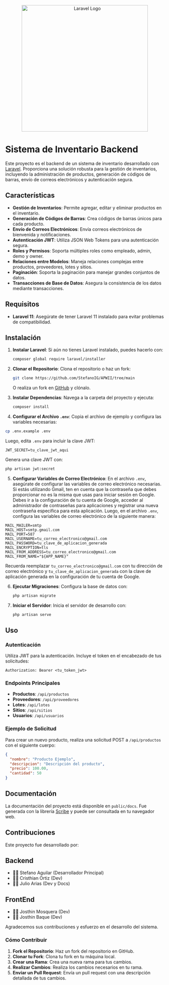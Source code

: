 
<p align="center">
  <a href="https://laravel.com" target="_blank">
    <img src="https://raw.githubusercontent.com/laravel/art/master/logo-lockup/5%20SVG/2%20CMYK/1%20Full%20Color/laravel-logolockup-cmyk-red.svg" width="400" alt="Laravel Logo">
  </a>
</p>

# Sistema de Inventario Backend

Este proyecto es el backend de un sistema de inventario desarrollado con [Laravel](https://laravel.com). Proporciona una solución robusta para la gestión de inventarios, incluyendo la administración de productos, generación de códigos de barras, envío de correos electrónicos y autenticación segura.

## Características

- **Gestión de Inventarios**: Permite agregar, editar y eliminar productos en el inventario.
- **Generación de Códigos de Barras**: Crea códigos de barras únicos para cada producto.
- **Envío de Correos Electrónicos**: Envía correos electrónicos de bienvenida y notificaciones.
- **Autenticación JWT**: Utiliza JSON Web Tokens para una autenticación segura.
- **Roles y Permisos**: Soporta múltiples roles como empleado, admin, demo y owner.
- **Relaciones entre Modelos**: Maneja relaciones complejas entre productos, proveedores, lotes y sitios.
- **Paginación**: Soporta la paginación para manejar grandes conjuntos de datos.
- **Transacciones de Base de Datos**: Asegura la consistencia de los datos mediante transacciones.

## Requisitos

- **Laravel 11**: Asegúrate de tener Laravel 11 instalado para evitar problemas de compatibilidad.

## Instalación

1. **Instalar Laravel**: Si aún no tienes Laravel instalado, puedes hacerlo con:

    ```bash
    composer global require laravel/installer
    ```

2. **Clonar el Repositorio**: Clona el repositorio o haz un fork:

    ```bash
    git clone https://github.com/StefanoIG/APWII/tree/main
    ```

    O realiza un fork en [GitHub](https://github.com/StefanoIG/APWII/tree/main) y clónalo.

3. **Instalar Dependencias**: Navega a la carpeta del proyecto y ejecuta:

    ```bash
    composer install
    ```

4. **Configurar el Archivo `.env`**: Copia el archivo de ejemplo y configura las variables necesarias:

  ```bash
  cp .env.example .env
  ```

  Luego, edita `.env` para incluir la clave JWT:

  ```plaintext
  JWT_SECRET=tu_clave_jwt_aqui
  ```

  Genera una clave JWT con:

  ```bash
  php artisan jwt:secret
  ```

5. **Configurar Variables de Correo Electrónico**: En el archivo `.env`, asegúrate de configurar las variables de correo electrónico necesarias. Si estás utilizando Gmail, ten en cuenta que la contraseña que debes proporcionar no es la misma que usas para iniciar sesión en Google. Debes ir a la configuración de tu cuenta de Google, acceder al administrador de contraseñas para aplicaciones y registrar una nueva contraseña específica para esta aplicación. Luego, en el archivo `.env`, configura las variables de correo electrónico de la siguiente manera:

  ```plaintext
  MAIL_MAILER=smtp
  MAIL_HOST=smtp.gmail.com
  MAIL_PORT=587
  MAIL_USERNAME=tu_correo_electronico@gmail.com
  MAIL_PASSWORD=tu_clave_de_aplicacion_generada
  MAIL_ENCRYPTION=tls
  MAIL_FROM_ADDRESS=tu_correo_electronico@gmail.com
  MAIL_FROM_NAME="${APP_NAME}"
  ```

Recuerda reemplazar `tu_correo_electronico@gmail.com` con tu dirección de correo electrónico y `tu_clave_de_aplicacion_generada` con la clave de aplicación generada en la configuración de tu cuenta de Google.


6. **Ejecutar Migraciones**: Configura la base de datos con:

    ```bash
    php artisan migrate
    ```

7. **Iniciar el Servidor**: Inicia el servidor de desarrollo con:

    ```bash
    php artisan serve
    ```

## Uso

### Autenticación

Utiliza JWT para la autenticación. Incluye el token en el encabezado de tus solicitudes:

```http
Authorization: Bearer <tu_token_jwt>
```

### Endpoints Principales

- **Productos**: `/api/productos`
- **Proveedores**: `/api/proveedores`
- **Lotes**: `/api/lotes`
- **Sitios**: `/api/sitios`
- **Usuarios**: `/api/usuarios`

### Ejemplo de Solicitud

Para crear un nuevo producto, realiza una solicitud POST a `/api/productos` con el siguiente cuerpo:

```json
{
  "nombre": "Producto Ejemplo",
  "descripcion": "Descripción del producto",
  "precio": 100.00,
  "cantidad": 50
}
```

## Documentación

La documentación del proyecto está disponible en `public/docs`. Fue generada con la librería [Scribe](https://scribejs.dev) y puede ser consultada en tu navegador web.

## Contribuciones

Este proyecto fue desarrollado por:

## Backend
- 🧑‍💻 Stefano Aguilar (Desarrollador Principal)
- 👩‍💻 Cristhian Ortiz (Dev)
- 👨‍💻 Julio Arias     (Dev y Docs)

## FrontEnd
- 👩‍💻 Josthin Mosquera (Dev)
- 👨‍💻 Josthin Baque     (Dev)


Agradecemos sus contribuciones y esfuerzo en el desarrollo del sistema.

### Cómo Contribuir

1. **Fork el Repositorio**: Haz un fork del repositorio en GitHub.
2. **Clonar tu Fork**: Clona tu fork en tu máquina local.
3. **Crear una Rama**: Crea una nueva rama para tus cambios.
4. **Realizar Cambios**: Realiza los cambios necesarios en tu rama.
5. **Enviar un Pull Request**: Envía un pull request con una descripción detallada de tus cambios.

